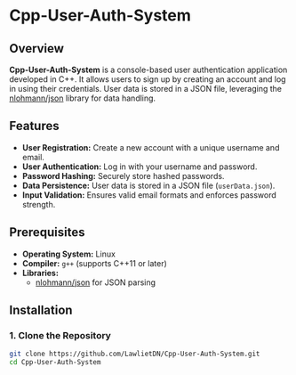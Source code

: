 # Cpp-User-Auth-System

## Overview

**Cpp-User-Auth-System** is a console-based user authentication application developed in C++. It allows users to sign up by creating an account and log in using their credentials. User data is stored in a JSON file, leveraging the [nlohmann/json](https://github.com/nlohmann/json) library for data handling.

## Features

- **User Registration:** Create a new account with a unique username and email.
- **User Authentication:** Log in with your username and password.
- **Password Hashing:** Securely store hashed passwords.
- **Data Persistence:** User data is stored in a JSON file (`userData.json`).
- **Input Validation:** Ensures valid email formats and enforces password strength.

## Prerequisites

- **Operating System:** Linux 
- **Compiler:** `g++` (supports C++11 or later)
- **Libraries:**
  - [nlohmann/json](https://github.com/nlohmann/json) for JSON parsing

## Installation

### 1. Clone the Repository

```bash
git clone https://github.com/LawlietDN/Cpp-User-Auth-System.git
cd Cpp-User-Auth-System
